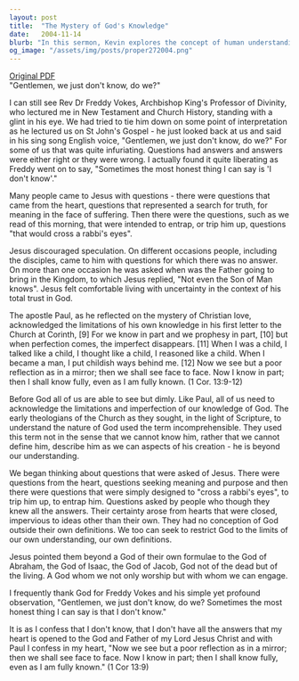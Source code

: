 ```yaml
---
layout: post
title:  "The Mystery of God's Knowledge"
date:   2004-11-14
blurb: "In this sermon, Kevin explores the concept of human understanding of God's knowledge. He emphasizes the importance of acknowledging our limitations and the incomprehensibility of God. Drawing from various biblical passages and personal experiences, Kevin encourages the acceptance of uncertainty and the pursuit of faith, even in the face of unanswered questions."
og_image: "/assets/img/posts/proper272004.png"
---
```

[Original PDF](/assets/pdf/proper272004.pdf)    
"Gentlemen, we just don't know, do we?"

I can still see Rev Dr Freddy Vokes, Archbishop King's Professor of Divinity, who lectured me in New Testament and Church History, standing with a glint in his eye. We had tried to tie him down on some point of interpretation as he lectured us on St John's Gospel - he just looked back at us and said in his sing song English voice, "Gentlemen, we just don't know, do we?" For some of us that was quite infuriating. Questions had answers and answers were either right or they were wrong. I actually found it quite liberating as Freddy went on to say, "Sometimes the most honest thing I can say is 'I don't know'."

Many people came to Jesus with questions - there were questions that came from the heart, questions that represented a search for truth, for meaning in the face of suffering. Then there were the questions, such as we read of this morning, that were intended to entrap, or trip him up, questions "that would cross a rabbi's eyes".

Jesus discouraged speculation. On different occasions people, including the disciples, came to him with questions for which there was no answer. On more than one occasion he was asked when was the Father going to bring in the Kingdom, to which Jesus replied, "Not even the Son of Man knows". Jesus felt comfortable living with uncertainty in the context of his total trust in God.

The apostle Paul, as he reflected on the mystery of Christian love, acknowledged the limitations of his own knowledge in his first letter to the Church at Corinth, [9] For we know in part and we prophesy in part, [10] but when perfection comes, the imperfect disappears. [11] When I was a child, I talked like a child, I thought like a child, I reasoned like a child. When I became a man, I put childish ways behind me. [12] Now we see but a poor reflection as in a mirror; then we shall see face to face. Now I know in part; then I shall know fully, even as I am fully known. (1 Cor. 13:9-12)

Before God all of us are able to see but dimly. Like Paul, all of us need to acknowledge the limitations and imperfection of our knowledge of God. The early theologians of the Church as they sought, in the light of Scripture, to understand the nature of God used the term incomprehensible. They used this term not in the sense that we cannot know him, rather that we cannot define him, describe him as we can aspects of his creation - he is beyond our understanding.

We began thinking about questions that were asked of Jesus. There were questions from the heart, questions seeking meaning and purpose and then there were questions that were simply designed to "cross a rabbi's eyes", to trip him up, to entrap him. Questions asked by people who though they knew all the answers. Their certainty arose from hearts that were closed, impervious to ideas other than their own. They had no conception of God outside their own definitions. We too can seek to restrict God to the limits of our own understanding, our own definitions.

Jesus pointed them beyond a God of their own formulae to the God of Abraham, the God of Isaac, the God of Jacob, God not of the dead but of the living. A God whom we not only worship but with whom we can engage.

I frequently thank God for Freddy Vokes and his simple yet profound observation, "Gentlemen, we just don't know, do we? Sometimes the most honest thing I can say is that I don't know."

It is as I confess that I don't know, that I don't have all the answers that my heart is opened to the God and Father of my Lord Jesus Christ and with Paul I confess in my heart, "Now we see but a poor reflection as in a mirror; then we shall see face to face. Now I know in part; then I shall know fully, even as I am fully known." (1 Cor 13:9)
